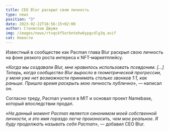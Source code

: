 ```yaml
---
title: СEO Blur раскрыл свою личность
type: news
position: "3"
date: 2023-02-22T16:56:15+02:00
author: Станислав Джужа
img: /images/news/rtvqckf5orbntehw6ypgcdlg3q.avif
cat: Новости
---
```

Известный в сообществе как Pacman глава Blur раскрыл свою личность на фоне резкого роста интереса к NFT-маркетплейсу.

«*Когда мы создавали Blur, мне нравилось использовать псевдоним. \[…] Теперь, когда сообщество Blur выросло в геометрической прогрессии, у меня уже нет возможности принимать столько звонков 1:1, как раньше. Пришло время раскрыть мою личность публично*», — написал он.

Согласно треду, Pacman учился в MIT и основал проект Namebase, который впоследствии продал.

«*На данный момент Pacman является синонимом моей собственной личности, и это имя гораздо легче произносить, чем мое реальное. Я буду продолжать называть себя Pacman*», — добавил CEO Blur.